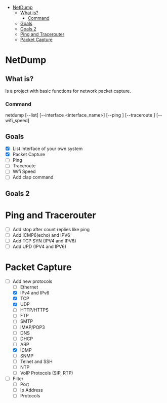 <!--toc:start-->
- [NetDump](#netdump)
  - [What is?](#what-is)
    - [Command](#command)
  - [Goals](#goals)
  - [Goals 2](#goals-2)
  - [Ping and Tracerouter](#ping-and-tracerouter)
  - [Packet Capture](#packet-capture)
<!--toc:end-->

# NetDump

## What is?
Is a project with basic functions for network packet capture.

### Command
netdump [--list] [--interface <interface_name>] [--ping <ip>] [--traceroute <ip>] [--wifi_speed]

## Goals
- [x] List Interface of your own system
- [x] Packet Capture
- [ ] Ping
- [ ] Traceroute
- [ ] Wifi Speed 
- [ ] Add clap command

## Goals 2
# Ping and Tracerouter
- [ ] Add stop after count replies like ping 
- [ ] Add ICMP6(echo) and IPV6
- [ ] Add TCP SYN (IPV4 and IPV6)
- [ ] Add UPD (IPV4 and IPV6)

# Packet Capture 
- [ ] Add new protocols 
  - [ ] Ethernet
  - [x] IPv4 and IPv6
  - [x] TCP
  - [x] UDP
  - [ ] HTTP/HTTPS
  - [ ] FTP
  - [ ] SMTP
  - [ ] IMAP/POP3
  - [ ] DNS
  - [ ] DHCP
  - [ ] ARP
  - [x] ICMP
  - [ ] SNMP
  - [ ] Telnet and SSH
  - [ ] NTP
  - [ ] VoIP Protocols (SIP, RTP)
   
- [ ] Filter
  - [ ] Port
  - [ ] Ip Address 
  - [ ] Protocols
